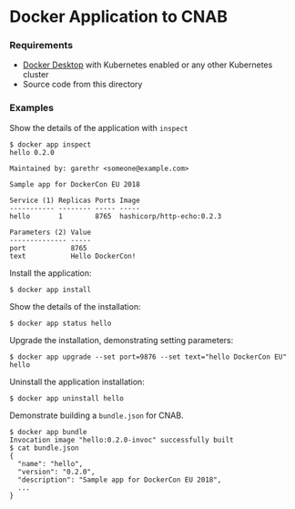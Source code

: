 # Docker Application to CNAB

### Requirements

* [Docker Desktop](https://www.docker.com/products/docker-desktop) with Kubernetes enabled or any other Kubernetes cluster
* Source code from this directory

### Examples

Show the details of the application with `inspect`

```console
$ docker app inspect
hello 0.2.0

Maintained by: garethr <someone@example.com>

Sample app for DockerCon EU 2018

Service (1) Replicas Ports Image
----------- -------- ----- -----
hello       1        8765  hashicorp/http-echo:0.2.3

Parameters (2) Value
-------------- -----
port           8765
text           Hello DockerCon!
```

Install the application:

```console
$ docker app install
```

Show the details of the installation:

```console
$ docker app status hello
```

Upgrade the installation, demonstrating setting parameters:

```console
$ docker app upgrade --set port=9876 --set text="hello DockerCon EU" hello
```

Uninstall the application installation:

```console
$ docker app uninstall hello
```

Demonstrate building a `bundle.json` for CNAB.

```console
$ docker app bundle
Invocation image "hello:0.2.0-invoc" successfully built
$ cat bundle.json
{
  "name": "hello",
  "version": "0.2.0",
  "description": "Sample app for DockerCon EU 2018",
  ...
}
```
